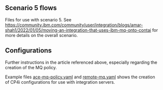 ## Scenario 5 flows

Files for use with scenario 5. 
See https://community.ibm.com/community/user/integration/blogs/amar-shah1/2022/01/05/moving-an-integration-that-uses-ibm-mq-onto-contai 
for more details on the overall scenario.

## Configurations

Further instructions in the article referenced above, especially regarding the creation of the MQ policy. 

Example files [ace-mq-policy.yaml](ace-mq-policy.yaml) and [remote-mq.yaml](remote-mq.yaml) shows the creation of 
CP4i configurations for use with integration servers.
